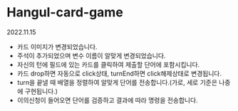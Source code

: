 # Hangul-card-game  

2022.11.15  
- 카드 이미지가 변경되었습니다.  
- 주석이 추가되었으며 변수 이름이 알맞게 변경되었습니다.  
- 자신의 턴에 필드에 있는 카드를 클릭하여 제출할 단어에 포함시킵니다.  
- 카드 drop하면 자동으로 click상태, turnEnd하면 click해제상태로 변경됩니다.  
- turn을 끝낼 때 배열을 정렬하여 알맞게 단어를 전송합니다.(가로, 세로 기준은 나중에 구현됩니다.)  
- 이의신청이 들어오면 단어를 검증하고 결과에 따라 명령을 전송합니다.
